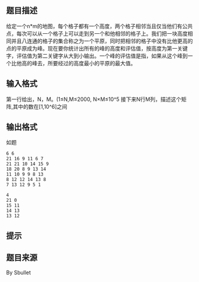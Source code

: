 


## 题目描述
给定一个n*m的地图，每个格子都有一个高度，两个格子相邻当且仅当他们有公共点，每次可以从一个格子上可以走到另一个和他相邻的格子上。我们把一块高度相同并且八连通的格子的集合称之为一个平原，同时把相邻的格子中没有比他更高的点的平原成为峰。现在要你统计出所有的峰的高度和评估值，按高度为第一关键字，评估值为第二关键字从大到小输出。一个峰的评估值是指，如果从这个峰到一个比他高的峰去，所要经过的高度最小的平原的最大值。
## 输入格式
第一行给出，N，M。(1≤N,M≤2000, N×M≤10^5
接下来N行M列，描述这个矩阵,其中的数在[1,10^6]之间
## 输出格式
如题

```input1
6 6 
21 16 9 11 6 7 
21 21 10 14 15 9 
18 20 8 9 13 14 
11 10 9 9 8 13 
8 12 12 14 13 8 
7 13 12 9 5 1 

```
```output1
4 
21 0 
15 11 
14 13 
13 12 
```

## 提示
## 题目来源
By Sbullet


